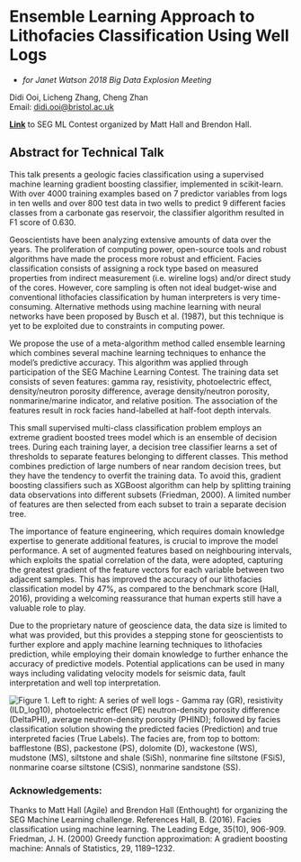 # Ensemble Learning Approach to Lithofacies Classification Using Well Logs
* *for Janet Watson 2018 Big Data Explosion Meeting*  

Didi Ooi, Licheng Zhang, Cheng Zhan  
Email: didi.ooi@bristol.ac.uk  

[**Link**](https://github.com/seg/2016-ml-contest/tree/master/HouMath) to SEG ML Contest organized by Matt Hall and Brendon Hall.


## Abstract for Technical Talk  

This talk presents a geologic facies classification using a supervised machine learning gradient boosting classifier, implemented in scikit-learn. With over 4000 training examples based on 7 predictor variables from logs in ten wells and over 800 test data in two wells to predict 9 different facies classes from a carbonate gas reservoir, the classifier algorithm resulted in F1 score of 0.630.  

Geoscientists have been analyzing extensive amounts of data over the years. The proliferation of computing power, open-source tools and robust algorithms have made the process more robust and efficient.  Facies classification consists of assigning a rock type based on measured properties from indirect measurement (i.e. wireline logs) and/or direct study of the cores. However, core sampling is often not ideal budget-wise and conventional lithofacies classification by human interpreters is very time-consuming. Alternative methods using machine learning with neural networks have been proposed by Busch et al. (1987), but this technique is yet to be exploited due to constraints in computing power.  

We propose the use of a meta-algorithm method called ensemble learning which combines several machine learning techniques to enhance the model’s predictive accuracy. This algorithm was applied through participation of the SEG Machine Learning Contest. The training data set consists of seven features: gamma ray, resistivity, photoelectric effect, density/neutron porosity difference, average density/neutron porosity, nonmarine/marine indicator, and relative position. The association of the features result in rock facies hand-labelled at half-foot depth intervals.   

This small supervised multi-class classification problem employs an extreme gradient boosted trees model which is an ensemble of decision trees. During each training layer, a decision tree classifier learns a set of thresholds to separate features belonging to different classes. This method combines prediction of large numbers of near random decision trees, but they have the tendency to overfit the training data. To avoid this, gradient boosting classifiers such as XGBoost algorithm can help by splitting training data observations into different subsets (Friedman, 2000). A limited number of features are then selected from each subset to train a separate decision tree.  

The importance of feature engineering, which requires domain knowledge expertise to generate additional features, is crucial to improve the model performance. A set of augmented features based on neighbouring intervals, which exploits the spatial correlation of the data, were adopted, capturing the greatest gradient of the feature vectors for each variable between two adjacent samples. This has improved the accuracy of our lithofacies classification model by 47%, as compared to the benchmark score (Hall, 2016), providing a welcoming reassurance that human experts still have a valuable role to play.  

Due to the proprietary nature of geoscience data, the data size is limited to what was provided, but this provides a stepping stone for geoscientists to further explore and apply machine learning techniques to lithofacies prediction, while employing their domain knowledge to further enhance the accuracy of predictive models. Potential applications can be used in many ways including validating velocity models for seismic data, fault interpretation and well top interpretation.  


 
![Figure 1.  Left to right: A series of well logs - Gamma ray (GR), resistivity (ILD_log10), photoelectric effect (PE) neutron-density porosity difference (DeltaPHI), average neutron-density porosity (PHIND); followed by facies classification solution showing the predicted facies (Prediction) and true interpreted facies (True Labels). The facies are, from top to bottom: bafflestone (BS), packestone (PS), dolomite (D), wackestone (WS), mudstone (MS), siltstone and shale (SiSh), nonmarine fine siltstone (FSiS), nonmarine coarse siltstone (CSiS), nonmarine sandstone (SS).](https://github.com/didiooi/LithofaciesML/blob/master/Figure.png)

### Acknowledgements:
Thanks to Matt Hall (Agile) and Brendon Hall (Enthought) for organizing the SEG Machine Learning challenge.
References
Hall, B. (2016). Facies classification using machine learning. The Leading Edge, 35(10), 906-909.
Friedman, J. H. (2000) Greedy function approximation: A gradient boosting machine: Annals of Statistics, 29, 1189–1232.

